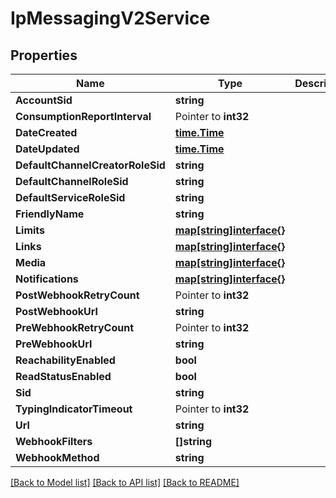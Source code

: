 # IpMessagingV2Service

## Properties

Name | Type | Description | Notes
------------ | ------------- | ------------- | -------------
**AccountSid** | **string** |  | [optional] 
**ConsumptionReportInterval** | Pointer to **int32** |  | [optional] 
**DateCreated** | [**time.Time**](time.Time.md) |  | [optional] 
**DateUpdated** | [**time.Time**](time.Time.md) |  | [optional] 
**DefaultChannelCreatorRoleSid** | **string** |  | [optional] 
**DefaultChannelRoleSid** | **string** |  | [optional] 
**DefaultServiceRoleSid** | **string** |  | [optional] 
**FriendlyName** | **string** |  | [optional] 
**Limits** | [**map[string]interface{}**](.md) |  | [optional] 
**Links** | [**map[string]interface{}**](.md) |  | [optional] 
**Media** | [**map[string]interface{}**](.md) |  | [optional] 
**Notifications** | [**map[string]interface{}**](.md) |  | [optional] 
**PostWebhookRetryCount** | Pointer to **int32** |  | [optional] 
**PostWebhookUrl** | **string** |  | [optional] 
**PreWebhookRetryCount** | Pointer to **int32** |  | [optional] 
**PreWebhookUrl** | **string** |  | [optional] 
**ReachabilityEnabled** | **bool** |  | [optional] 
**ReadStatusEnabled** | **bool** |  | [optional] 
**Sid** | **string** |  | [optional] 
**TypingIndicatorTimeout** | Pointer to **int32** |  | [optional] 
**Url** | **string** |  | [optional] 
**WebhookFilters** | **[]string** |  | [optional] 
**WebhookMethod** | **string** |  | [optional] 

[[Back to Model list]](../README.md#documentation-for-models) [[Back to API list]](../README.md#documentation-for-api-endpoints) [[Back to README]](../README.md)



